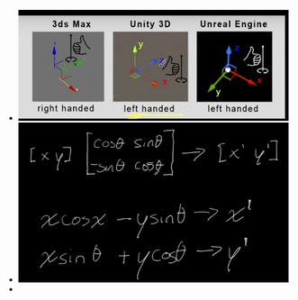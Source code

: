 + ![image-20220505090502232](https://raw.githubusercontent.com/smallzhong/new_new_new_picgo_picbed/main/image-20220505090502232.png)
+ ![image-20220505094004679](https://raw.githubusercontent.com/smallzhong/new_new_new_picgo_picbed/main/image-20220505094004679.png)
+ 